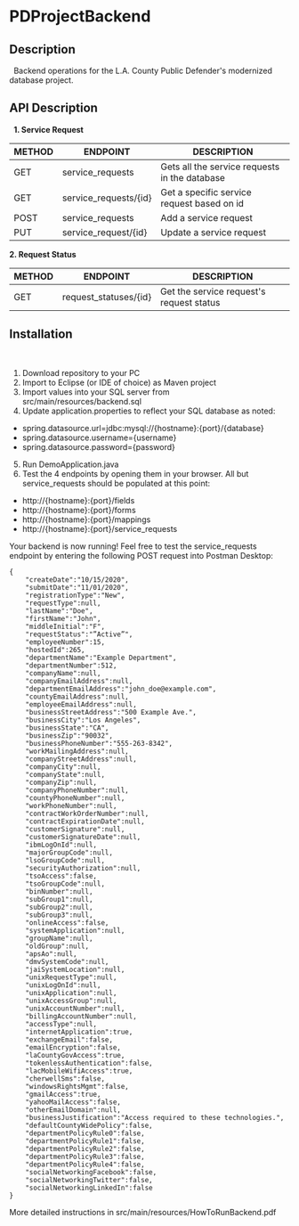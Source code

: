 # PDProjectBackend

## Description
&nbsp;
Backend operations for the L.A. County Public Defender's modernized database project.

## API Description
&nbsp;
**1. Service Request**

METHOD | ENDPOINT | DESCRIPTION
-----------|-----|------------
GET | service_requests | Gets all the service requests in the database
GET | service_requests/{id} | Get a specific service request based on id
POST | service_requests | Add a service request
PUT | service_request/{id} | Update a service request

**2. Request Status**

METHOD | ENDPOINT | DESCRIPTION
-----------|-----|------------
GET | request_statuses/{id} | Get the service request's request status

## Installation
&nbsp;
1. Download repository to your PC
2. Import to Eclipse (or IDE of choice) as Maven project
3. Import values into your SQL server from src/main/resources/backend.sql
4. Update application.properties to reflect your SQL database as noted:
  * spring.datasource.url=jdbc:mysql://{hostname}:{port}/{database}
  * spring.datasource.username={username}
  * spring.datasource.password={password}
5. Run DemoApplication.java
6. Test the 4 endpoints by opening them in your browser. All but service_requests should be populated at this point:
  * http://{hostname}:{port}/fields
  * http://{hostname}:{port}/forms
  * http://{hostname}:{port}/mappings
  * http://{hostname}:{port}/service_requests

Your backend is now running! Feel free to test the service_requests endpoint by entering the following POST request into Postman Desktop:

```
{
    "createDate":"10/15/2020",
    "submitDate":"11/01/2020",
    "registrationType":"New",
    "requestType":null,
    "lastName":"Doe",
    "firstName":"John",
    "middleInitial":"F",
    "requestStatus":"”Active”",
    "employeeNumber":15,
    "hostedId":265,
    "departmentName":"Example Department",
    "departmentNumber":512,
    "companyName":null,
    "companyEmailAddress":null,
    "departmentEmailAddress":"john_doe@example.com",
    "countyEmailAddress":null,
    "employeeEmailAddress":null,
    "businessStreetAddress":"500 Example Ave.",
    "businessCity":"Los Angeles",
    "businessState":"CA",
    "businessZip":"90032",
    "businessPhoneNumber":"555-263-8342",
    "workMailingAddress":null,
    "companyStreetAddress":null,
    "companyCity":null,
    "companyState":null,
    "companyZip":null,
    "companyPhoneNumber":null,
    "countyPhoneNumber":null,
    "workPhoneNumber":null,
    "contractWorkOrderNumber":null,
    "contractExpirationDate":null,
    "customerSignature":null,
    "customerSignatureDate":null,
    "ibmLogOnId":null,
    "majorGroupCode":null,
    "lsoGroupCode":null,
    "securityAuthorization":null,
    "tsoAccess":false,
    "tsoGroupCode":null,
    "binNumber":null,
    "subGroup1":null,
    "subGroup2":null,
    "subGroup3":null,
    "onlineAccess":false,
    "systemApplication":null,
    "groupName":null,
    "oldGroup":null,
    "apsAo":null,
    "dmvSystemCode":null,
    "jaiSystemLocation":null,
    "unixRequestType":null,
    "unixLogOnId":null,
    "unixApplication":null,
    "unixAccessGroup":null,
    "unixAccountNumber":null,
    "billingAccountNumber":null,
    "accessType":null,
    "internetApplication":true,
    "exchangeEmail":false,
    "emailEncryption":false,
    "laCountyGovAccess":true,
    "tokenlessAuthentication":false,
    "lacMobileWifiAccess":true,
    "cherwellSms":false,
    "windowsRightsMgmt":false,
    "gmailAccess":true,
    "yahooMailAccess":false,
    "otherEmailDomain":null,
    "businessJustification":"Access required to these technologies.",
    "defaultCountyWidePolicy":false,
    "departmentPolicyRule0":false,
    "departmentPolicyRule1":false,
    "departmentPolicyRule2":false,
    "departmentPolicyRule3":false,
    "departmentPolicyRule4":false,
    "socialNetworkingFacebook":false,
    "socialNetworkingTwitter":false,
    "socialNetworkingLinkedIn":false
}
```
More detailed instructions in src/main/resources/HowToRunBackend.pdf
